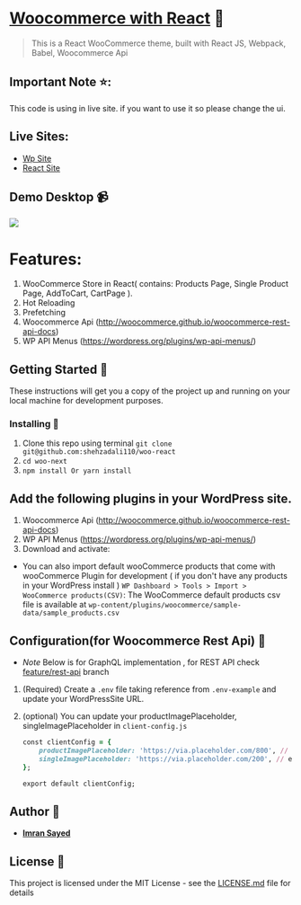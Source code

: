 # [Woocommerce with React](https://github.com/shehzadali110/woo-react) :rocket:

> This is a React WooCommerce theme, built with React JS, Webpack, Babel, Woocommerce Api

## Important Note ⭐:
This code is using in live site. if you want to use it so please change the ui.

## Live Sites:

* [Wp Site](http://sainstore.move.pk/)
* [React Site](http://almovie.move.pk/)

## Demo Desktop :video_camera:

![](demos/home-demo.gif)

# Features:

1. WooCommerce Store in React( contains: Products Page, Single Product Page, AddToCart, CartPage ).
2. Hot Reloading
3. Prefetching
4. Woocommerce Api (http://woocommerce.github.io/woocommerce-rest-api-docs)
5. WP API Menus (https://wordpress.org/plugins/wp-api-menus/)

## Getting Started :rocket:

These instructions will get you a copy of the project up and running on your local machine for development purposes.

### Installing :wrench:

1. Clone this repo using terminal `git clone git@github.com:shehzadali110/woo-react`
2. `cd woo-next`
3. `npm install Or yarn install`

## Add the following plugins in your WordPress site.

1. Woocommerce Api (http://woocommerce.github.io/woocommerce-rest-api-docs)
2. WP API Menus (https://wordpress.org/plugins/wp-api-menus/)
3. Download and activate:

* You can also import default wooCommerce products that come with wooCommerce Plugin for development ( if you don't have any products in your WordPress install ) `WP Dashboard > Tools > Import > WooCommerce products(CSV)`: The WooCommerce default products csv file is available at `wp-content/plugins/woocommerce/sample-data/sample_products.csv`

## Configuration(for Woocommerce Rest Api) :wrench:

* _Note_ Below is for GraphQL implementation , for REST API check [feature/rest-api](https://github.com/imranhsayed/woo-next/tree/feature/rest-api) branch

1. (Required) Create a `.env` file taking reference from `.env-example` and  update your WordPressSite URL.
2. (optional) You can update your productImagePlaceholder, singleImagePlaceholder in `client-config.js`
   
   ```ruby
   const clientConfig = {
       productImagePlaceholder: 'https://via.placeholder.com/800', // e.g https://via.placeholder.com/434 - Placeholder image URL for index page
       singleImagePlaceholder: 'https://via.placeholder.com/200', // e.g https://via.placeholder.com/200 - Placeholder image URL for individual product page
   };
   
   export default clientConfig;
   ```

## Author :bust_in_silhouette:

* **[Imran Sayed](https://github.com/shehzadali110/)**

## License :page_with_curl:

This project is licensed under the MIT License - see the [LICENSE.md](LICENSE.md) file for details
